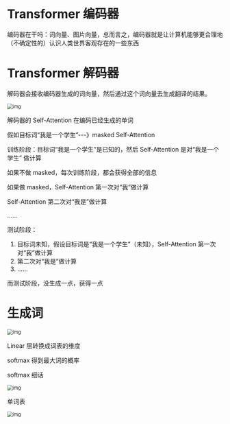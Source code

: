 # Transformer 编码器

编码器在干吗：词向量、图片向量，总而言之，编码器就是让计算机能够更合理地（不确定性的）认识人类世界客观存在的一些东西

# Transformer 解码器

解码器会接收编码器生成的词向量，然后通过这个词向量去生成翻译的结果。

<img src="https://imgmd.oss-cn-shanghai.aliyuncs.com/BERT_IMG/ed-%E7%BB%86%E5%88%86.jpg" alt="img" style="zoom:80%;" />

解码器的 Self-Attention 在编码已经生成的单词

假如目标词“我是一个学生”---》masked Self-Attention

训练阶段：目标词“我是一个学生”是已知的，然后 Self-Attention 是对“我是一个学生” 做计算

如果不做 masked，每次训练阶段，都会获得全部的信息

如果做 masked，Self-Attention 第一次对“我”做计算

Self-Attention 第二次对“我是”做计算

……

测试阶段：

1. 目标词未知，假设目标词是“我是一个学生”（未知），Self-Attention 第一次对“我”做计算
2. 第二次对“我是”做计算
3. ……

而测试阶段，没生成一点，获得一点

# 生成词

<img src="../../ed-交互.jpg" alt="img" style="zoom:80%;" />



Linear 层转换成词表的维度

softmax 得到最大词的概率



softmax 细话

<img src="https://imgmd.oss-cn-shanghai.aliyuncs.com/BERT_IMG/tf-%E6%9C%80%E5%90%8E%E8%BE%93%E5%87%BA.jpg" alt="img" style="zoom:80%;" />

单词表

<img src="https://imgmd.oss-cn-shanghai.aliyuncs.com/BERT_IMG/tf-%E6%9C%80%E7%BB%88%E8%BE%93%E5%87%BA%E7%BB%93%E6%9E%9C.jpg" alt="img" style="zoom:80%;" />